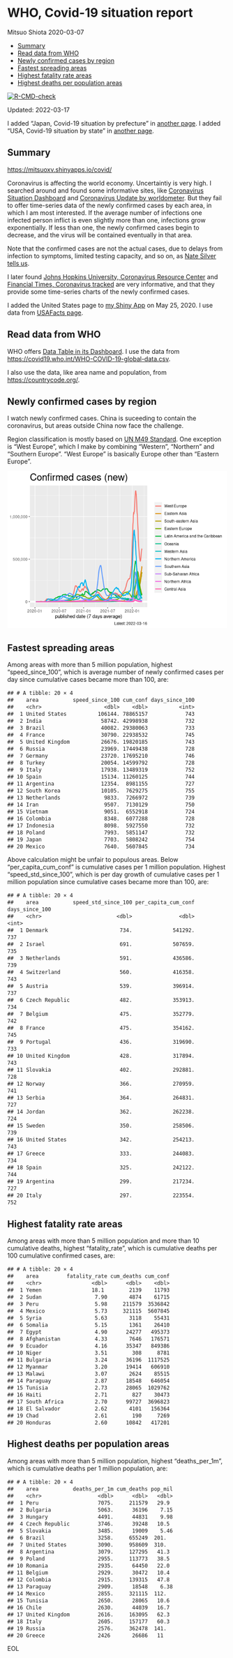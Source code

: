 WHO, Covid-19 situation report
================
Mitsuo Shiota
2020-03-07

-   [Summary](#summary)
-   [Read data from WHO](#read-data-from-who)
-   [Newly confirmed cases by region](#newly-confirmed-cases-by-region)
-   [Fastest spreading areas](#fastest-spreading-areas)
-   [Highest fatality rate areas](#highest-fatality-rate-areas)
-   [Highest deaths per population
    areas](#highest-deaths-per-population-areas)

<!-- badges: start -->

[![R-CMD-check](https://github.com/mitsuoxv/covid/workflows/R-CMD-check/badge.svg)](https://github.com/mitsuoxv/covid/actions)
<!-- badges: end -->

Updated: 2022-03-17

I added “Japan, Covid-19 situation by prefecture” in [another
page](Japan.md). I added “USA, Covid-19 situation by state” in [another
page](USA.md).

## Summary

<https://mitsuoxv.shinyapps.io/covid/>

Coronavirus is affecting the world economy. Uncertaintiy is very high. I
searched around and found some informative sites, like [Coronavirus
Situation
Dashboard](https://who.maps.arcgis.com/apps/opsdashboard/index.html#/c88e37cfc43b4ed3baf977d77e4a0667)
and [Coronavirus Update by
worldometer](https://www.worldometers.info/coronavirus/). But they fail
to offer time-series data of the newly confirmed cases by each area, in
which I am most interested. If the average number of infections one
infected person inflict is even slightly more than one, infections grow
exponentially. If less than one, the newly confirmed cases begin to
decrease, and the virus will be contained eventually in that area.

Note that the confirmed cases are not the actual cases, due to delays
from infection to symptoms, limited testing capacity, and so on, as
[Nate Silver tells
us](https://fivethirtyeight.com/features/coronavirus-case-counts-are-meaningless/).

I later found [Johns Hopkins University, Coronavirus Resource
Center](https://coronavirus.jhu.edu/) and [Financial Times, Coronavirus
tracked](https://www.ft.com/content/a26fbf7e-48f8-11ea-aeb3-955839e06441)
are very informative, and that they provide some time-series charts of
the newly confirmed cases.

I added the United States page to [my Shiny
App](https://mitsuoxv.shinyapps.io/covid/) on May 25, 2020. I use data
from [USAFacts
page](https://usafacts.org/visualizations/coronavirus-covid-19-spread-map/).

## Read data from WHO

WHO offers [Data Table in its Dashboard](https://covid19.who.int/table).
I use the data from
<https://covid19.who.int/WHO-COVID-19-global-data.csv>.

I also use the data, like area name and population, from
<https://countrycode.org/>.

## Newly confirmed cases by region

I watch newly confirmed cases. China is suceeding to contain the
coronavirus, but areas outside China now face the challenge.

Region classification is mostly based on [UN M49
Standard](https://unstats.un.org/unsd/methodology/m49/). One exception
is “West Europe”, which I make by combining “Western”, “Northern” and
“Southern Europe”. “West Europe” is basically Europe other than “Eastern
Europe”.

![](README_files/figure-gfm/chart-1.png)<!-- -->

## Fastest spreading areas

Among areas with more than 5 million population, highest
“speed_since_100”, which is average number of newly confirmed cases per
day since cumulative cases became more than 100, are:

    ## # A tibble: 20 × 4
    ##    area           speed_since_100 cum_conf days_since_100
    ##    <chr>                    <dbl>    <dbl>          <int>
    ##  1 United States          106144. 78865157            743
    ##  2 India                   58742. 42998938            732
    ##  3 Brazil                  40082. 29380063            733
    ##  4 France                  30790. 22938532            745
    ##  5 United Kingdom          26676. 19820185            743
    ##  6 Russia                  23969. 17449438            728
    ##  7 Germany                 23720. 17695210            746
    ##  8 Turkey                  20054. 14599792            728
    ##  9 Italy                   17938. 13489319            752
    ## 10 Spain                   15134. 11260125            744
    ## 11 Argentina               12354.  8981155            727
    ## 12 South Korea             10105.  7629275            755
    ## 13 Netherlands              9833.  7266972            739
    ## 14 Iran                     9507.  7130129            750
    ## 15 Vietnam                  9051.  6552918            724
    ## 16 Colombia                 8348.  6077288            728
    ## 17 Indonesia                8098.  5927550            732
    ## 18 Poland                   7993.  5851147            732
    ## 19 Japan                    7703.  5808242            754
    ## 20 Mexico                   7640.  5607845            734

Above calculation might be unfair to populous areas. Below
“per_capita_cum_conf” is cumulative cases per 1 million population.
Highest “speed_std_since_100”, which is per day growth of cumulative
cases per 1 million population since cumulative cases became more than
100, are:

    ## # A tibble: 20 × 4
    ##    area           speed_std_since_100 per_capita_cum_conf days_since_100
    ##    <chr>                        <dbl>               <dbl>          <int>
    ##  1 Denmark                       734.             541292.            737
    ##  2 Israel                        691.             507659.            735
    ##  3 Netherlands                   591.             436586.            739
    ##  4 Switzerland                   560.             416358.            743
    ##  5 Austria                       539.             396914.            737
    ##  6 Czech Republic                482.             353913.            734
    ##  7 Belgium                       475.             352779.            742
    ##  8 France                        475.             354162.            745
    ##  9 Portugal                      436.             319690.            733
    ## 10 United Kingdom                428.             317894.            743
    ## 11 Slovakia                      402.             292881.            728
    ## 12 Norway                        366.             270959.            741
    ## 13 Serbia                        364.             264831.            727
    ## 14 Jordan                        362.             262238.            724
    ## 15 Sweden                        350.             258506.            739
    ## 16 United States                 342.             254213.            743
    ## 17 Greece                        333.             244083.            734
    ## 18 Spain                         325.             242122.            744
    ## 19 Argentina                     299.             217234.            727
    ## 20 Italy                         297.             223554.            752

## Highest fatality rate areas

Among areas with more than 5 million population and more than 10
cumulative deaths, highest “fatality_rate”, which is cumulative deaths
per 100 cumulative confirmed cases, are:

    ## # A tibble: 20 × 4
    ##    area         fatality_rate cum_deaths cum_conf
    ##    <chr>                <dbl>      <dbl>    <dbl>
    ##  1 Yemen                18.1        2139    11793
    ##  2 Sudan                 7.90       4874    61715
    ##  3 Peru                  5.98     211579  3536842
    ##  4 Mexico                5.73     321115  5607845
    ##  5 Syria                 5.63       3118    55431
    ##  6 Somalia               5.15       1361    26410
    ##  7 Egypt                 4.90      24277   495373
    ##  8 Afghanistan           4.33       7646   176571
    ##  9 Ecuador               4.16      35347   849386
    ## 10 Niger                 3.51        308     8781
    ## 11 Bulgaria              3.24      36196  1117525
    ## 12 Myanmar               3.20      19414   606910
    ## 13 Malawi                3.07       2624    85515
    ## 14 Paraguay              2.87      18548   646054
    ## 15 Tunisia               2.73      28065  1029762
    ## 16 Haiti                 2.71        827    30473
    ## 17 South Africa          2.70      99727  3696823
    ## 18 El Salvador           2.62       4101   156364
    ## 19 Chad                  2.61        190     7269
    ## 20 Honduras              2.60      10842   417201

## Highest deaths per population areas

Among areas with more than 5 million population, highest
“deaths_per_1m”, which is cumulative deaths per 1 million population,
are:

    ## # A tibble: 20 × 4
    ##    area           deaths_per_1m cum_deaths pop_mil
    ##    <chr>                  <dbl>      <dbl>   <dbl>
    ##  1 Peru                   7075.     211579   29.9 
    ##  2 Bulgaria               5063.      36196    7.15
    ##  3 Hungary                4491.      44831    9.98
    ##  4 Czech Republic         3746.      39248   10.5 
    ##  5 Slovakia               3485.      19009    5.46
    ##  6 Brazil                 3258.     655249  201.  
    ##  7 United States          3090.     958609  310.  
    ##  8 Argentina              3079.     127295   41.3 
    ##  9 Poland                 2955.     113773   38.5 
    ## 10 Romania                2935.      64450   22.0 
    ## 11 Belgium                2929.      30472   10.4 
    ## 12 Colombia               2915.     139315   47.8 
    ## 13 Paraguay               2909.      18548    6.38
    ## 14 Mexico                 2855.     321115  112.  
    ## 15 Tunisia                2650.      28065   10.6 
    ## 16 Chile                  2630.      44039   16.7 
    ## 17 United Kingdom         2616.     163095   62.3 
    ## 18 Italy                  2605.     157177   60.3 
    ## 19 Russia                 2576.     362478  141.  
    ## 20 Greece                 2426       26686   11

EOL
